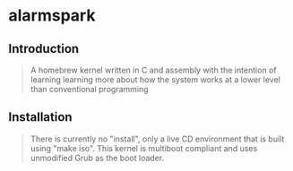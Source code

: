 # alarmspark

## Introduction

> A homebrew kernel written in C and assembly with the intention of learning learning more about how the system works at a lower level than conventional programming

## Installation

> There is currently no "install", only a live CD environment that is built using "make iso". This kernel is multiboot compliant and uses unmodified Grub as the boot loader.
